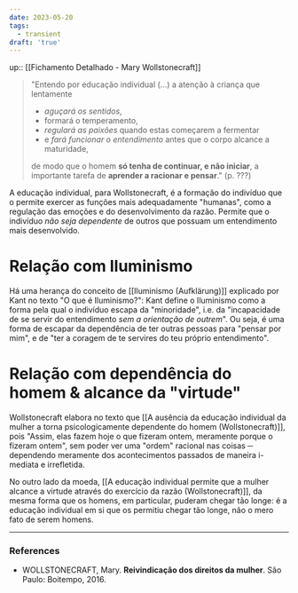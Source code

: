```yaml
---
date: 2023-05-20
tags:
  - transient
draft: 'true'
---
```

up:: [[Fichamento Detalhado - Mary Wollstonecraft]]

> "Entendo por educação individual (...) a atenção à criança que lentamente 
> - *aguçará os sentidos*,
> - formará o temperamento,
> - *regulará as paixões* quando estas começarem a fermentar
> - e *fará funcionar o entendimento* antes que o corpo alcance a maturidade,
> 
> de modo que o homem **só tenha de continuar, e não iniciar**, a importante tarefa de **aprender a racionar e pensar**." (p. ???)

A educação individual, para Wollstonecraft, é a formação do indivíduo que o permite exercer as funções mais adequadamente "humanas", como a regulação das emoções e do desenvolvimento da razão. Permite que o indivíduo *não seja dependente* de outros que possuam um entendimento mais desenvolvido.

# Relação com Iluminismo
Há uma herança do conceito de [[Iluminismo (Aufklärung)]] explicado por Kant no texto "O que é Iluminismo?": Kant define o Iluminismo como a forma pela qual o indivíduo escapa da "minoridade", i.e. da "incapacidade de se servir do entendimento *sem a orientação de outrem*". 
Ou seja, é uma forma de escapar da dependência de ter outras pessoas para "pensar por mim", e de "ter a coragem de te servires do teu próprio entendimento".

# Relação com dependência do homem & alcance da "virtude"
Wollstonecraft elabora no texto que [[A ausência da educação individual da mulher a torna psicologicamente dependente do homem (Wollstonecraft)]], pois "Assim, elas fazem hoje o que fizeram ontem, meramente porque o fizeram ontem", sem poder ver uma "ordem" racional nas coisas ─ dependendo meramente dos acontecimentos passados de maneira i-mediata e irrefletida.

No outro lado da moeda, [[A educação individual permite que a mulher alcance a virtude através do exercício da razão (Wollstonecraft)]], da mesma forma que os homens, em particular, puderam chegar tão longe: é a educação individual em si que os permitiu chegar tão longe, não o mero fato de serem homens.

---
### References
- WOLLSTONECRAFT, Mary. **Reivindicação dos direitos da mulher**. São Paulo: Boitempo, 2016.